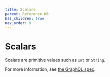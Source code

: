 ```yaml
---
title: Scalars
parent: Reference KB
has_children: true
nav_order: 9
---
```


# Scalars

Scalars are primitive values such as `Int` or `String`.

For more information, see [the GraphQL spec](https://facebook.github.io/graphql/#sec-Scalars).

